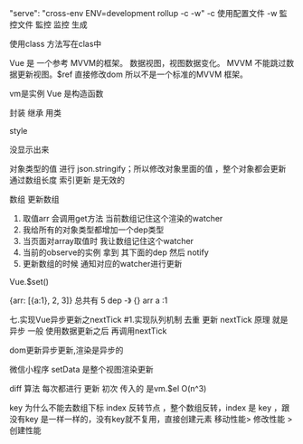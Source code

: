 "serve": "cross-env ENV=development rollup -c -w"  -c 使用配置文件 -w 監控文件 監控 监控
生成

使用class 方法写在clas中

Vue 是 一个参考 MVVM的框架。 数据视图，视图数据变化。 MVVM 不能跳过数据更新视图。$ref 直接修改dom 所以不是一个标准的MVVM 框架。

vm是实例  Vue 是构造函数

封装 继承 用类

style

没显示出来

对象类型的值 进行 json.stringify；所以修改对象里面的值 ，整个对象都会更新
通过数组长度 索引更新 是无效的

数组 更新数组
1. 取值arr 会调用get方法 当前数组记住这个渲染的watcher
2. 我给所有的对象类型都增加一个dep类型
3. 当页面对array取值时 我让数组记住这个watcher
4. 当前的observe的实例 拿到 其下面的dep 然后 notify
5. 更新数组的时候 通知对应的watcher进行更新

Vue.$set() 

{arr: [{a:1}, 2, 3]} 总共有 5 dep -》 {}  arr  a :1 

七.实现Vue异步更新之nextTick
#1.实现队列机制
去重 更新
nextTick 原理 就是异步  一般 使用数据更新之后 再调用nextTick

dom更新异步更新,渲染是异步的 

微信小程序 setData 是整个视图渲染更新

diff 算法
每次都进行 更新
初次 传入的 是vm.$el
O(n^3)

key 为什么不能去数组下标 index
 反转节点 ，整个数组反转，index 是 key ，跟没有key 是一样一样的，没有key就不复用，直接创建元素
 移动性能> 修改性能 > 创建性能
 